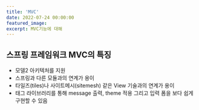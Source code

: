 ```yaml
---
title: 'MVC'
date: 2022-07-24 00:00:00
featured_image: 
excerpt: MVC기능에 대해
---
```

## 스프링 프레임워크 MVC의 특징
* 모델2 아키텍처를 지원
* 스프링과 다른 모듈과의 연계가 용이
* 타일즈(tiles)나 사이트메시(sitemesh) 같은 View 기술과의 연계가 용이
* 태그 라이브러리를 통해 message 출력, theme 적용 그리고 입력 폼을 보다 쉽게 구현할 수 있음


